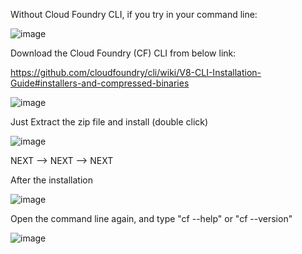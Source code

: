 Without Cloud Foundry CLI, if you try in your command line:

![image](https://user-images.githubusercontent.com/102216258/161791123-ef21114b-8f6a-47a3-a51d-b64a1d8527e1.png)


Download the Cloud Foundry (CF) CLI from below link:

https://github.com/cloudfoundry/cli/wiki/V8-CLI-Installation-Guide#installers-and-compressed-binaries

![image](https://user-images.githubusercontent.com/102216258/161791262-c7648958-1f90-4556-bcc6-4da2a71342ec.png)

Just Extract the zip file and install (double click)

![image](https://user-images.githubusercontent.com/102216258/161791674-60a7f77b-43cf-4cfa-9b5e-b0670b67e1f5.png)

NEXT --> NEXT --> NEXT

After the installation

![image](https://user-images.githubusercontent.com/102216258/161792165-e8ccc55f-3ab1-48e2-b0f0-b8bdcb294ec6.png)


Open the command line again, and type "cf --help" or "cf --version"

![image](https://user-images.githubusercontent.com/102216258/161792506-73c1ef61-7ae2-4b52-91e0-edf51957f82e.png)
